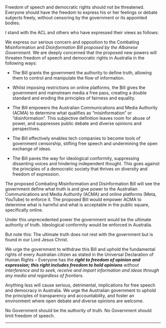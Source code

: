 Freedom of speech and democratic rights should not be threatened. Everyone should have the
freedom to express his or her feelings or debate subjects freely, without censoring
by the government or its appointed bodies.

I stand with the ACL and others who have expressed their views as follows:

We express our serious concern and opposition to the Combating Misinformation and
_Disinformation Bill proposed by the Albanese Government._
We are deeply concerned that the proposed new powers will threaten freedom of speech and
democratic rights in Australia in the following ways:

  - The Bill grants the government the authority to define truth, allowing them to control and
manipulate the flow of information.

  - Whilst imposing restrictions on online platforms, the Bill gives the government and
mainstream media a free pass, creating a double standard and eroding the principles of
fairness and equality.

  - The Bill empowers the Australian Communications and Media Authority (ACMA) to
determine what qualifies as “misinformation” or “disinformation”. This subjective
definition leaves room for abuse of power, and suppresses public debate and diverse
opinions and perspectives.

  - The Bill effectively enables tech companies to become tools of government censorship,
stifling free speech and undermining the open exchange of ideas.

  - The Bill paves the way for ideological conformity, suppressing dissenting voices and
hindering independent thought. This goes against the principles of a democratic society
that thrives on diversity and freedom of expression.

The proposed Combating Misinformation and Disinformation Bill will see the government define
what truth is and give power to the Australian Communications and Media Authority (ACMA)
and online platforms (Meta, YouTube) to enforce it. The proposed Bill would empower ACMA to
determine what is harmful and what is acceptable in the public square, specifically online.

Under this unprecedented power the government would be the ultimate authority of truth.
Ideological conformity would be enforced in Australia.

But note this:
The ultimate truth does not rest with the government but is found in our Lord Jesus Christ.

We urge the government to withdraw this Bill and uphold the fundamental rights of every
Australian citizen as stated in the Universal Declaration of Human Rights – Everyone has the
**_right to freedom of opinion and expression; this right includes freedom to hold opinions_**
_without interference and to seek, receive and impart information and ideas through any media_
_and regardless of frontiers._

Anything less will cause serious, detrimental, implications for free speech and democracy in
Australia. We urge the Australian government to uphold the principles of transparency and
accountability, and foster an environment where open debate and diverse opinions are
welcome.

No Government should be the authority of truth.
No Government should limit freedom of speech.


-----

